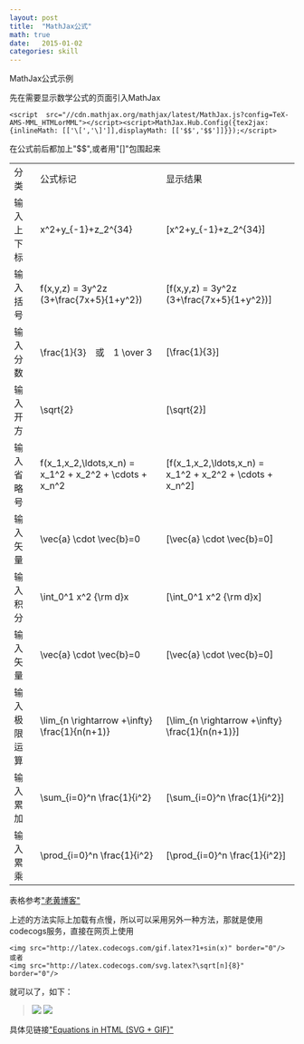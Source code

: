 ```yaml
---
layout: post
title:  "MathJax公式"
math: true
date:   2015-01-02
categories: skill
---
```

MathJax公式示例

<!-- more -->
先在需要显示数学公式的页面引入MathJax

    <script  src="//cdn.mathjax.org/mathjax/latest/MathJax.js?config=TeX-AMS-MML_HTMLorMML"></script><script>MathJax.Hub.Config({tex2jax:{inlineMath: [['\[','\]']],displayMath: [['$$','$$']]}});</script>

在公式前后都加上"$$",或者用"[]"包围起来
<table>
    <tr>
		<td>分类</td>
        <td>公式标记</td>
		<td>显示结果</td>
    </tr>
	<tr>
		<td>输入上下标</td>
        <td>x^2+y_{-1}+z_2^{34}</td>
		<td>[x^2+y_{-1}+z_2^{34}]</td>
    </tr>
	<tr>
		<td>输入括号</td>
        <td>f(x,y,z) = 3y^2z (3+\frac{7x+5}{1+y^2})</td>
		<td>[f(x,y,z) = 3y^2z (3+\frac{7x+5}{1+y^2})]</td>
    </tr>
	<tr>
		<td>输入分数</td>
        <td>\frac{1}{3}　或　1 \over 3</td>
		<td>[\frac{1}{3}]</td>
    </tr>
	<tr>
		<td>输入开方</td>
        <td>\sqrt{2}</td>
		<td>[\sqrt{2}]</td>
    </tr>
	<tr>
		<td>输入省略号</td>
        <td>f(x_1,x_2,\ldots,x_n) = x_1^2 + x_2^2 + \cdots + x_n^2</td>
		<td>[f(x_1,x_2,\ldots,x_n) = x_1^2 + x_2^2 + \cdots + x_n^2]</td>
    </tr>
	<tr>
		<td>输入矢量</td>
        <td>\vec{a} \cdot \vec{b}=0</td>
		<td>[\vec{a} \cdot \vec{b}=0]</td>
    </tr>
	<tr>
		<td>输入积分</td>
        <td>\int_0^1 x^2 {\rm d}x</td>
		<td>[\int_0^1 x^2 {\rm d}x]</td>
    </tr>
	<tr>
		<td>输入矢量</td>
        <td>\vec{a} \cdot \vec{b}=0</td>
		<td>[\vec{a} \cdot \vec{b}=0]</td>
    </tr>
	<tr>
		<td>输入极限运算</td>
        <td>\lim_{n \rightarrow +\infty} \frac{1}{n(n+1)}</td>
		<td>[\lim_{n \rightarrow +\infty} \frac{1}{n(n+1)}]</td>
    </tr>
	<tr>
		<td>输入累加</td>
        <td>\sum_{i=0}^n \frac{1}{i^2}</td>
		<td>[\sum_{i=0}^n \frac{1}{i^2}]</td>
    </tr>
	<tr>
		<td>输入累乘</td>
        <td>\prod_{i=0}^n \frac{1}{i^2}</td>
		<td>[\prod_{i=0}^n \frac{1}{i^2}]</td>
    </tr>
</table>

表格参考["老黄博客"](http://iori.sinaapp.com/17.html/comment-page-1?replytocom=3)

上述的方法实际上加载有点慢，所以可以采用另外一种方法，那就是使用codecogs服务，直接在网页上使用

	<img src="http://latex.codecogs.com/gif.latex?1+sin(x)" border="0"/>
	或者
	<img src="http://latex.codecogs.com/svg.latex?\sqrt[n]{8}" border="0"/>

就可以了，如下：

><img src="http://latex.codecogs.com/gif.latex?1+sin(x)" border="0"/>
>
><img src="http://latex.codecogs.com/svg.latex?\sqrt[n]{8}" border="0"/>

具体见链接["Equations in HTML (SVG + GIF)"](http://www.codecogs.com/latex/integration/htmlequations.php)

